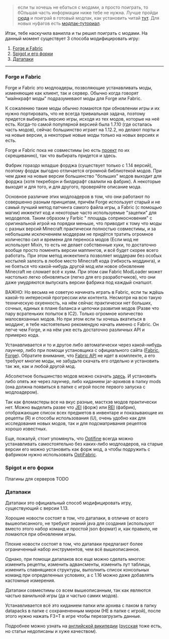 > если ты хочешь не ебаться с модами, а просто поиграть, то бОльшая часть информации ниже тебе не нужна. Лучше пройди [сюда](https://www.curseforge.com/minecraft/modpacks) и поиграй в готовый модпак, как установить читай [тут](Для_всех_вкатывающихся.md). Для новых нуфагов есть [модпак-туториал](https://www.curseforge.com/minecraft/modpacks/ftb-academy).

Итак, тебе наскучила ванилла и ты решил поиграть с модами. На данный момент существует 3 способа модифицировать игру:
1) [Forge и Fabric](#forge)
2) [Spigot и его форки](#spigot)
3) [Датапаки](#datapacks)

---------------------------

### <a name="forge">Forge и Fabric</a>
Forge и Fabric это модлоадеры, позволяющие устанавливать моды, изменяющие как клиент, так и сервер. Обычно когда говорят "майнкрафт моды" подразумевают моды для Forge или Fabric.

К сожалению такие моды обычно ломаются при обновлении игры и их нужно портировать, что не всегда тривиальная задача, поэтому придется выбирать версию игры, исходя из тех модов, которые на неё есть.
Когда-то самой популярной версией была 1.7.10 (где осталась часть модов), сейчас большинство играет на 1.12.2, но делают порты и на новые версии, а некоторые новые моды только на новых версиях и есть.

Forge и Fabric пока не совместимы (но есть [проект](https://patchworkmc.net/) по их скрещиванию), так что выбирать придется и здесь. 

Фабрик гораздо младше форджа (существует только с 1.14 версий), поэтому фордж выгодно отличается огромной библиотекой модов. При чем даже на новые версии большинство "больших" модов выходит для форджа (хотя текреборн и билдкрафт свалили на фабрик). А некоторые выходят и для того, и для другого, проверяйте описание мода.

Основное различие этих модлоадеров в том, что они работают по совершенно разным принципам, причём Forge использует старый и не самый лучший метод патчинга самого файла игры, а Fabric (с помощью магии) инжектит код и некоторые часто используемые "зацепки" для мододелов. Таким образом у Farbic " площадь соприкосновения" с оригинальной игрой на порядки меньше, что приводит к тому что моды с разных версий Minecraft практически полностью совместимы, и за небольшим исключением моддерам не придётся тратить огромное количество сил и времени для переноса модов (Если мод не использует Mixin, то есть не делает собственные хуки, то достаточно вообще просто поменять версии маппингов, и всё будет скорее всего работать. При этом метод инжектинга позволяет моддерам без особых костылей залезть в любое место Minecraft кода (гибкость моддинга), и не бояться что какой-нибудь другой мод или новое обновление Minecraft не сломает всё к хуям. При этом сам Fabric ModLoader может настолько легко обновляться (легко для его разработчиков), что они даже умудряются выпускать версии фабрика под каждый снапшот.

ВАЖНО: Но весьма не советую начинать играть в Fabric, если ты ждёшь какой-то интересной прогрессии или контента. Несмотря на всю такую техническую охуенность, на нём сейчас практически нет больших, сочных, единых в плане баланса и цепочки развития модов (Разве что пару всратеньких попыток в IC2). Только огромное количество малосвязанных модов. Но при этом если ты хочешь вкатиться в моддинг, я тебе настоятельно рекомендую начать именно с Fabric. Он легче чем Forge, и на нём уже есть достаточно различных API и примерко кода.

Устанавливается и то и другое либо автоматически через какой-нибудь лаунчер, либо при помощи установщика с официального сайта ([Fabric](https://fabricmc.net/), [Forge](https://files.minecraftforge.net/)). 
Обратите внимание, что [Fabric API](https://www.curseforge.com/minecraft/mc-mods/fabric-api) не идет в комплекте, а его требуют многие моды, не забудьте скачать его отдельно и установить так же, как и любой другой мод.

Абсолютное большинство модов можно скачать [здесь](https://www.curseforge.com/minecraft/mc-mods). И установить либо опять же через лаунчер, либо киданием jar-архивов в папку mods (она должна появиться в папке с игрой после первого запуска с модлоадером).

Так как фломастеры все на вкус разные, мастхэв модов практически нет. Можно выделить разве что [JEI](https://www.curseforge.com/minecraft/mc-mods/jei) (форж) или [REI](https://www.curseforge.com/minecraft/mc-mods/roughly-enough-items) (фабрик), отображающие список всех предметов в инвентаре и показывающие их рецепты (R) и способы использования (U), очень удобно как для исследования новых модов, так и для подсматривания рецептов хорошо известных.

Еще, пожалуй, стоит упомянуть, что [Optifine](https://optifine.net) всегда можно устанавливать самостоятельно без каких-либо модлоадеров, на старые версии его можно установить как форж мод, а чтобы подружить с фабриком нужно использовать [OptiFabric](https://www.curseforge.com/minecraft/mc-mods/optifabric).

### <a name="spigot">Spigot и его форки</a>
Плагины для серверов TODO

### <a name="datapacks">Датапаки</a>
Датапаки это официальный способ модифицировать игру, существующий с версии 1.13. 

Хорошие новости состоят в том, что датапаки, в отличие от всего вышеописанного, не требуют знаний java для создания (используют вместо этого набор команд и простой json формат) и, как правило, не ломаются при обновлении игры.

Плохие новости состоят в том, что датапаки предлагают более ограниченный набор инструментов, чем всё вышеописанное. 

Однако, при помощи датапаков все еще можно сделать многое: изменить рецепты, изменить адвансменты, изменить лут таблицы, изменить спавнящиеся структуры, выполнить список консольных команд при определенных условиях, а с 1.16 можно даже добавлять кастомные измерения.

Датапаки совместимы со всем вышеописанным, так как являются частью ванильной игры (да и частью самих модов).

Устанавливается всё это киданием папки или архива с паком в папку datapacks в папке с сохранененным миром (НЕ в папке с игрой), после этого нужно нажать F3+T в игре чтобы перезагрузить данные.

Подробнее можно узнать на [английской википедии](https://minecraft.gamepedia.com/Data_Pack) ([русская](https://minecraft-ru.gamepedia.com/%D0%9D%D0%B0%D0%B1%D0%BE%D1%80_%D0%B4%D0%B0%D0%BD%D0%BD%D1%8B%D1%85) тоже есть, но статьи недописаны и хуже качеством).
